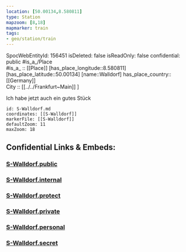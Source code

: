 ```yaml
---
location: [50.00134,8.580811] 
type: Station 
mapzoom: [8,18] 
mapmarker: train 
tags:
- geo/station/train
---
```

SpocWebEntityId: 156451
isDeleted: false
isReadOnly: false
confidential: public
#is_a_/Place  
#is_a_ :: [[Place]] 
[has_place_longitude::8.580811] 
[has_place_latitude::50.00134] 
[name::Walldorf] 
has_place_country:: [[Germany]]  
City :: [[../../Frankfurt~Main]] ] 

Ich habe jetzt auch ein gutes Stück 
```leaflet
id: S-Walldorf.md
coordinates: [[S-Walldorf]] 
markerFile: [[S-Walldorf]] 
defaultZoom: 11 
maxZoom: 18
```


## Confidential Links & Embeds: 

### [S-Walldorf.public](/_public/\Earth\Continent\Europe\Europe~Central\Germany\Germany~West\Hessen\counties~Hessen\Frankfurt~Main\Stations-FFM~SS-Walldorf.public.md) 

### [S-Walldorf.internal](/_internal/\Earth\Continent\Europe\Europe~Central\Germany\Germany~West\Hessen\counties~Hessen\Frankfurt~Main\Stations-FFM~SS-Walldorf.internal.md) 

### [S-Walldorf.protect](/_protect/\Earth\Continent\Europe\Europe~Central\Germany\Germany~West\Hessen\counties~Hessen\Frankfurt~Main\Stations-FFM~SS-Walldorf.protect.md) 

### [S-Walldorf.private](/_private/\Earth\Continent\Europe\Europe~Central\Germany\Germany~West\Hessen\counties~Hessen\Frankfurt~Main\Stations-FFM~SS-Walldorf.private.md) 

### [S-Walldorf.personal](/_personal/\Earth\Continent\Europe\Europe~Central\Germany\Germany~West\Hessen\counties~Hessen\Frankfurt~Main\Stations-FFM~SS-Walldorf.personal.md) 

### [S-Walldorf.secret](/_secret/\Earth\Continent\Europe\Europe~Central\Germany\Germany~West\Hessen\counties~Hessen\Frankfurt~Main\Stations-FFM~SS-Walldorf.secret.md)

